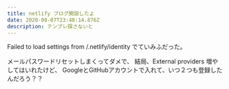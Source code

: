 ```yaml
---
title: netlify ブログ開設したよ
date: 2020-08-07T23:48:14.876Z
description: テンプレ探さないと
---
```

Failed to load settings from /.netlify/identity
でていみふだった。

メールパスワードリセットしまくってダメで、
結局、External providers 増やしてはいれたけど、
GoogleとGitHubアカウントで入れて、いつ２つも登録したんだろう？？